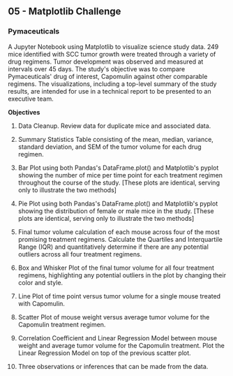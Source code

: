 ## 05 - Matplotlib Challenge

### Pymaceuticals
A Jupyter Notebook using Matplotlib to visualize science study data. 249 mice identified with SCC tumor growth were treated through a variety of drug regimens. Tumor development was observed and measured at intervals over 45 days. The study's objective was to compare  Pymaceuticals' drug of interest, Capomulin against other comparable regimens. The visualizations, including a top-level summary of the study results, are intended for use in a technical report to be presented to an executive team.

**Objectives**
1. Data Cleanup. Review data for duplicate mice and associated data.

2. Summary Statistics Table consisting of the mean, median, variance, standard deviation, and SEM of the tumor volume for each drug regimen.

3. Bar Plot using both Pandas's DataFrame.plot() and Matplotlib's pyplot showing the number of mice per time point for each treatment regimen throughout the course of the study. [These plots are identical, serving only to illustrate the two methods]

4. Pie Plot using both Pandas's DataFrame.plot() and Matplotlib's pyplot showing the distribution of female or male mice in the study. [These plots are identical, serving only to illustrate the two methods]

5. Final tumor volume calculation of each mouse across four of the most promising treatment regimens. Calculate the Quartiles and Interquartile Range (IQR) and quantitatively determine if there are any potential outliers across all four treatment regimens.

6. Box and Whisker Plot of the final tumor volume for all four treatment regimens, highlighting any potential outliers in the plot by changing their color and style.

7. Line Plot of time point versus tumor volume for a single mouse treated with Capomulin.

8. Scatter Plot of mouse weight versus average tumor volume for the Capomulin treatment regimen.

9. Correlation Coefficient and Linear Regression Model between mouse weight and average tumor volume for the Capomulin treatment. Plot the Linear Regression Model on top of the previous scatter plot.

10. Three observations or inferences that can be made from the data.
